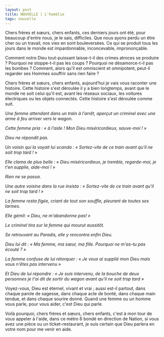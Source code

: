 ```yaml
---
layout: post
title: NOUVELLE | L'homélie
tags: nouvelle
---
```


Chers frères et sœurs, chers enfants, ces derniers jours ont été, pour beaucoup d'entre nous, je le sais, difficiles. Que nous ayons perdu un être cher ou un travail, nos vies en sont bouleversées. Ce qui se produit tous les jours dans le monde est impardonnable, inconcevable, imprononçable. 

Comment notre Dieu tout-puissant laisse-t-il des crimes atroces se produire ? Pourquoi ne stoppe-t-il pas les coups ? Pourquoi ne désamorce-t-il pas les bombes ? Comment, alors qu'il est omniscient et omnipotent, peut-il regarder ses Hommes souffrir sans rien faire ?

Chers frères et sœurs, chers enfants, aujourd’hui je vais vous raconter une histoire. Cette histoire s'est déroulée il y a bien longtemps, avant que le monde ne soit celui qu'il est, avant les réseaux sociaux, les voitures électriques ou les objets connectés. Cette histoire s'est déroulée comme suit.

_Une femme attendant dans un train à l'arrêt, aperçut un criminel avec une arme à feu arriver vers le wagon._

_Cette femme pria : « à l'aide ! Mon Dieu miséricordieux, sauve-moi ! »_

_Dieu ne répondit pas._

_Un voisin qui la voyait lui scanda : « Sortez-vite de ce train avant qu'il ne soit trop tard ! »_

_Elle clama de plus belle : « Dieu miséricordieux, je tremble, regarde-moi, je t'en supplie, aide-moi ! »_

_Rien ne se passa._

_Une autre voisine dans la rue insista : « Sortez-vite de ce train avant qu'il ne soit trop tard ! »_

_La femme resta figée, criant de tout son souffle, pleurant de toutes ses larmes._

_Elle gémit: « Dieu, ne m'abandonne pas! »_

_Le criminel tira sur la femme qui mourut aussitôt._

_Se retrouvant au Paradis, elle y rencontra enfin Dieu._

_Dieu lui dit : « Ma femme, ma sœur, ma fille. Pourquoi ne m'as-tu pas écouté ? »_

_La femme confuse de lui rétorquer : « Je vous ai supplié mon Dieu mais vous n'êtes pas intervenu »_

_Et Dieu de lui répondre : « Je suis intervenu, de la bouche de deux personnes je t'ai dit de sortir du wagon avant qu'il ne soit trop tard »_

Voyez-vous, Dieu est éternel, vivant et vrai ; aussi est-il partout, dans chaque parole de sagesse, dans chaque acte de bonté, dans chaque main tendue, et dans chaque sourire donné. Quand une femme ou un homme vous parle, pour vous aider, c'est Dieu qui parle.

Voilà pourquoi, chers frères et sœurs, chers enfants, c'est à mon tour de vous appeler à l'aide, dans ce métro 6 bondé en direction de Nation, si vous avez une pièce ou un ticket-restaurant, je suis certain que Dieu parlera en votre nom pour me venir en aide.

